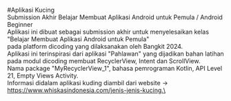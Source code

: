 #Aplikasi Kucing\
Submission Akhir Belajar Membuat Aplikasi Android untuk Pemula / Android Beginner\
Aplikasi ini dibuat sebagai submission akhir untuk menyelesaikan kelas "Belajar Membuat Aplikasi Android untuk Pemula"\
pada platform dicoding yang dilaksanakan oleh Bangkit 2024.\
Aplikasi ini terinspirasi dari aplikasi "Pahlawan" yang dijadikan bahan latihan pada modul dicoding membuat RecyclerView, Intent dan ScrollView.\
Nama package "MyRecyclerView_1", bahasa pemrograman Kotlin, API Level 21, Empty Views Activity.\
Informasi didalam aplikasi kuding diambil dari website -> https://www.whiskasindonesia.com/jenis-jenis-kucing.\
